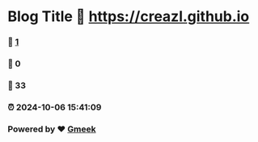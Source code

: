 # Blog Title :link: https://creazl.github.io 
### :page_facing_up: [1](https://creazl.github.io/tag.html) 
### :speech_balloon: 0 
### :hibiscus: 33 
### :alarm_clock: 2024-10-06 15:41:09 
### Powered by :heart: [Gmeek](https://github.com/Meekdai/Gmeek)
